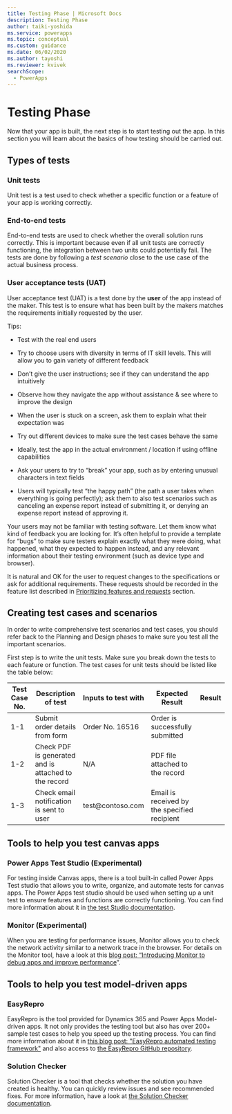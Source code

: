 ```yaml
---
title: Testing Phase | Microsoft Docs
description: Testing Phase
author: taiki-yoshida
ms.service: powerapps
ms.topic: conceptual
ms.custom: guidance
ms.date: 06/02/2020
ms.author: tayoshi
ms.reviewer: kvivek
searchScope:  
  - PowerApps
---
```


# Testing Phase

Now that your app is built, the next step is to start testing out the app. In
this section you will learn about the basics of how testing should be carried
out.

## Types of tests

### Unit tests

Unit test is a test used to check whether a specific function or a feature of
your app is working correctly.

### End-to-end tests

End-to-end tests are used to check whether the overall solution runs correctly.
This is important because even if all unit tests are correctly functioning, the
integration between two units could potentially fail. The tests are done by
following a *test scenario* close to the use case of the actual business
process.

### User acceptance tests (UAT)

User acceptance test (UAT) is a test done by the **user** of the app instead of
the maker. This test is to ensure what has been built by the makers matches the
requirements initially requested by the user.

Tips:

-   Test with the real end users

-   Try to choose users with diversity in terms of IT skill levels. This will
    allow you to gain variety of different feedback

-   Don’t give the user instructions; see if they can understand the app
    intuitively

-   Observe how they navigate the app without assistance & see where to improve
    the design

-   When the user is stuck on a screen, ask them to explain what their
    expectation was

-   Try out different devices to make sure the test cases behave the same

-   Ideally, test the app in the actual environment / location if using offline
    capabilities

-   Ask your users to try to “break” your app, such as by entering unusual
    characters in text fields

-   Users will typically test “the happy path” (the path a user takes when
    everything is going perfectly); ask them to also test scenarios such as
    canceling an expense report instead of submitting it, or denying an expense
    report instead of approving it.

Your users may not be familiar with testing software. Let them know what kind of
feedback you are looking for. It’s often helpful to provide a template for
“bugs” to make sure testers explain exactly what they were doing, what happened,
what they expected to happen instead, and any relevant information about their
testing environment (such as device type and browser).

It is natural and OK for the user to request changes to the specifications or
ask for additional requirements. These requests should be recorded in the
feature list described in [Prioritizing features and
requests](https://review.docs.microsoft.com/en-us/powerapps/guidance/envisioning-design-prioritize-features)
section.

## Creating test cases and scenarios


In order to write comprehensive test scenarios and test cases, you should refer
back to the Planning and Design phases to make sure you test all the important
scenarios.

First step is to write the unit tests. Make sure you break down the tests to
each feature or function. The test cases for unit tests should be listed like
the table below:

| **Test Case No.** | **Description of test**                              | **Inputs to test with** | **Expected Result**                          | **Result** |
|-------------------|------------------------------------------------------|-------------------------|----------------------------------------------|------------|
| 1-1               | Submit order details from form                       | Order No. 16516         | Order is successfully submitted              |            |
| 1-2               | Check PDF is generated and is attached to the record | N/A                     | PDF file attached to the record              |            |
| 1-3               | Check email notification is sent to user             | test\@contoso.com       | Email is received by the specified recipient |            |

## Tools to help you test canvas apps


### Power Apps Test Studio (Experimental)

For testing inside Canvas apps, there is a tool built-in called Power Apps Test
studio that allows you to write, organize, and automate tests for canvas apps.
The Power Apps test studio should be used when setting up a unit test to ensure
features and functions are correctly functioning. You can find more information
about it in [the test Studio
documentation](https://docs.microsoft.com/en-us/powerapps/maker/canvas-apps/test-studio).

### Monitor (Experimental)

When you are testing for performance issues, Monitor allows you to check the
network activity similar to a network trace in the browser. For details on the
Monitor tool, have a look at this [blog post: “Introducing Monitor to debug apps
and improve
performance](https://powerapps.microsoft.com/en-us/blog/introducing-monitor-to-debug-apps-and-improve-performance/)”.

## Tools to help you test model-driven apps

### EasyRepro

EasyRepro is the tool provided for Dynamics 365 and Power Apps Model-driven
apps. It not only provides the testing tool but also has over 200+ sample test
cases to help you speed up the testing process. You can find more information
about it in [this blog post: "EasyRepro automated testing
framework"](https://powerapps.microsoft.com/en-us/blog/easyrepro-automated-testing-framework-june-update-is-now-available/)
and also access to [the EasyRepro GitHub
repository](https://github.com/Microsoft/EasyRepro).

### Solution Checker

Solution Checker is a tool that checks whether the solution you have created is healthy. You
can quickly review issues and see recommended fixes. For more information, have
a look at [the Solution Checker
documentation](https://docs.microsoft.com/en-us/powerapps/maker/common-data-service/use-powerapps-checker).
